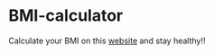 # BMI-calculator
Calculate your BMI on this [website](https://annwanjiku.github.io/BMI-calculator/) and stay healthy!!
